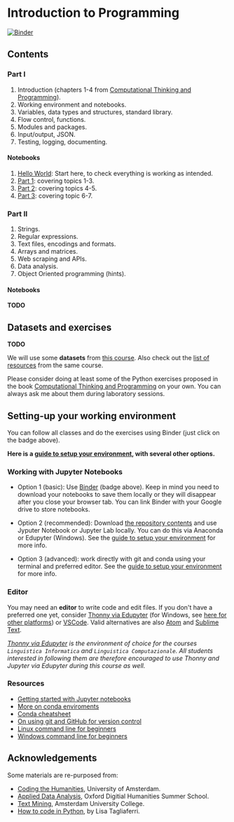 # Introduction to Programming

[![Binder](https://mybinder.org/badge_logo.svg)](https://mybinder.org/v2/gh/Giovanni1085/UNIBO_Programmazione_LM/main)

## Contents

### Part I

1. Introduction (chapters 1-4 from [Computational Thinking and Programming](https://comp-think.github.io/)).
2. Working environment and notebooks.
3. Variables, data types and structures, standard library.
4. Flow control, functions.
5. Modules and packages.
6. Input/output, JSON.
7. Testing, logging, documenting.

#### Notebooks
1. [Hello World](notebooks/0_HelloWorld.ipynb): Start here, to check everything is working as intended. 
2. [Part 1](notebooks/1_Basics.ipynb): covering topics 1-3.
2. [Part 2](notebooks/2_Basics.ipynb): covering topics 4-5.
2. [Part 3](notebooks/3_Basics.ipynb): covering topic 6-7.

### Part II

1. Strings.
2. Regular expressions.
3. Text files, encodings and formats.
4. Arrays and matrices.
5. Web scraping and APIs.
6. Data analysis.
7. Object Oriented programming (hints).

#### Notebooks

**TODO**

## Datasets and exercises

**TODO**

We will use some **datasets** from [this course](https://github.com/mromanello/ADA-DHOxSS/tree/master/data). Also check out the [list of resources](https://github.com/mromanello/ADA-DHOxSS/blob/master/ADA-resources.md) from the same course.

Please consider doing at least some of the Python exercises proposed in the book [Computational Thinking and Programming](https://comp-think.github.io/) on your own. You can always ask me about them during laboratory sessions.

## Setting-up your working environment

You can follow all classes and do the exercises using Binder (just click on the badge above).

**Here is a [guide to setup your environment](setup.md), with several other options.**

### Working with Jupyter Notebooks

* Option 1 (basic): Use [Binder](https://mybinder.org) (badge above). Keep in mind you need to download your notebooks to save them locally or they will disappear after you close your browser tab. You can link Binder with your Google drive to store notebooks.

* Option 2 (recommended): Download [the repository contents](https://github.com/uvacreate/2021-coding-the-humanities) and use Jyputer Notebook or Jupyter Lab locally. You can do this via Anaconda or Edupyter (Windows). See the [guide to setup your environment](setup.md) for more info.

* Option 3 (advanced): work directly with git and conda using your terminal and preferred editor. See the [guide to setup your environment](setup.md) for more info.

### Editor

You may need an **editor** to write code and edit files. If you don't have a preferred one yet, consider [Thonny via Edupyter](https://www.portabledevapps.net/edupyter.php) (for Windows, see [here for other platforms](https://thonny.org/)) or [VSCode](https://code.visualstudio.com/). Valid alternatives are also [Atom](https://atom.io/) and [Sublime Text](https://www.sublimetext.com).

*[Thonny via Edupyter](https://www.portabledevapps.net/edupyter.php) is the environment of choice for the courses `Linguistica Informatica` and `Linguistica Computazionale`. All students interested in following them are therefore encouraged to use Thonny and Jupyter via Edupyter during this course as well.*

### Resources

* [Getting started with Jupyter notebooks](https://medium.com/codingthesmartway-com-blog/getting-started-with-jupyter-notebook-for-python-4e7082bd5d46)
* [More on conda enviroments](https://docs.conda.io/projects/conda/en/latest/user-guide/tasks/manage-environments.html)
* [Conda cheatsheet](https://docs.conda.io/projects/conda/en/4.6.0/_downloads/52a95608c49671267e40c689e0bc00ca/conda-cheatsheet.pdf)
* [On using git and GitHub for version control](https://alan-turing-institute.github.io/rsd-engineeringcourse/ch02git)
* [Linux command line for beginners](https://ubuntu.com/tutorials/command-line-for-beginners)
* [Windows command line for beginners](https://www.freecodecamp.org/news/command-line-commands-cli-tutorial)

## Acknowledgements

Some materials are re-purposed from:
* [Coding the Humanities](https://github.com/uvacreate/2021-coding-the-humanities), University of Amsterdam.
* [Applied Data Analysis](https://github.com/mromanello/ADA-DHOxSS), Oxford Digitial Humanities Summer School.
* [Text Mining](https://github.com/Giovanni1085/AUC_TMCI_2019), Amsterdam University College.
* [How to code in Python](https://www.digitalocean.com/community/tutorial-series/how-to-code-in-python-3), by Lisa Tagliaferri.
